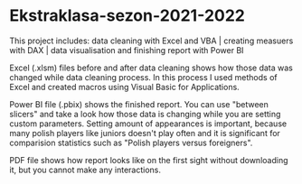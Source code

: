 # Ekstraklasa-sezon-2021-2022
This project includes: data cleaning with Excel and VBA | creating measuers with DAX | data visualisation and finishing report with Power BI

Excel (.xlsm) files before and after data cleaning shows how those data was changed while data cleaning process. In this process I used methods of Excel and
created macros using Visual Basic for Applications. 

Power BI file (.pbix) shows the finished report. You can use "between slicers" and take a look how those data is changing while you are setting custom parameters.
Setting amount of appearances is important, because many polish players like juniors doesn't play often and it is significant for comparision statistics 
such as "Polish players versus foreigners".

PDF file shows how report looks like on the first sight without downloading it, but you cannot make any interactions.
